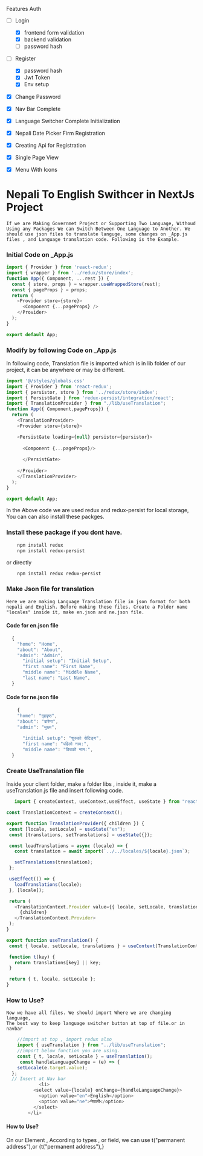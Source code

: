 Features
Auth
- [ ] Login 
    - [x] frontend form validation
    - [x] backend validation
    - [ ] password hash
- [ ] Register
    - [x] password hash
    - [x] Jwt Token
    - [x] Env setup
- [x] Change Password
- [x] Nav Bar Complete
- [x] Language Switcher Complete  Initialization 
- [x]  Nepali Date Picker
Firm Registration
- [x] Creating Api for Registration
- [x] Single Page View
- [x] Menu With Icons



# Nepali To English Swithcer in NextJs Project
    If we are Making Governmet Project or Supporting Two Language, Withoud Using any Packages We can Switch Between One Language to Another. We should use json files to translate languge, some changes on _App.js files , and Language translation code. Following is the Example.
### Initial Code on _App.js

```javascript
import { Provider } from 'react-redux';
import { wrapper } from '../redux/store/index';
function App({ Component, ...rest }) {
  const { store, props } = wrapper.useWrappedStore(rest);
  const { pageProps } = props;
  return (
    <Provider store={store}>
      <Component {...pageProps} />
    </Provider>
  );
}

export default App;
```
### Modify by following Code on _App.js
In following code, Translation file is imported which is in lib folder of our project, it can be anywhere or may be different.
```javascript
import '@/styles/globals.css'
import { Provider } from 'react-redux';
import { persistor, store } from '../redux/store/index';
import { PersistGate } from 'redux-persist/integration/react';
import { TranslationProvider } from "./lib/useTranslation";
function App({ Component,pageProps}) {
  return (
    <TranslationProvider>
    <Provider store={store}>

    <PersistGate loading={null} persistor={persistor}>
    
      <Component {...pageProps}/>
    
      </PersistGate>
      
    </Provider>
    </TranslationProvider>
  );
}

export default App;
```
In the Above code we are used redux and redux-persist for local storage, You can can also install these packges.
### Install these package if you dont have.
```bash
    npm install redux
    npm install redux-persist
```
or directly

```bash
    npm install redux redux-persist
```
### Make Json file for translation 
    Here we are making Language Translation file in json format for both nepali and English. Before making these files. Create a Folder name "locales" inside it, make en.json and ne.json file.
#### Code for en.json file
```javascript
  {
    "home": "Home",
    "about": "About",
    "admin": "Admin",
      "initial setup": "Initial Setup",
      "first name": "First Name",
      "middle name": "Middle Name",
      "last name": "Last Name",
  }
```
#### Code for ne.json file
```javascript
    {
    "home": "गृहपृष्ठ",
    "about": "बारेमा",
    "admin": "मुख्य",
  
      "initial setup": "शुरुको सेटिङ्ग",
      "first name": "पहिलो नाम:",
      "middle name": "विचको नाम:",
  }
```
### Create UseTranslation file
 Inside your client folder, make a folder libs , inside it, make a useTranslation.js file and insert following code.
 ```javascript
    import { createContext, useContext,useEffect, useState } from "react";

const TranslationContext = createContext();

export function TranslationProvider({ children }) {
  const [locale, setLocale] = useState("en");
  const [translations, setTranslations] = useState({});

  const loadTranslations = async (locale) => {
    const translation = await import(`../../locales/${locale}.json`);

    setTranslations(translation);
  };

  useEffect(() => {
    loadTranslations(locale);
  }, [locale]);

  return (
    <TranslationContext.Provider value={{ locale, setLocale, translations }}>
      {children}
    </TranslationContext.Provider>
  );
}

export function useTranslation() {
  const { locale, setLocale, translations } = useContext(TranslationContext);

  function t(key) {
    return translations[key] || key;
  }

  return { t, locale, setLocale };
}

 ```
### How to Use?
    Now we have all files. We should import Where we are changing language,
    The best way to keep language switcher button at top of file.or in navbar

```javascript
    //import at top , import redux also
    import { useTranslation } from "../lib/useTranslation";
    //import below function you are using.
    const { t, locale, setLocale } = useTranslation();
     const handleLanguageChange = (e) => {
    setLocale(e.target.value);
  };
  // Insert at Nav bar 
            <li>
          <select value={locale} onChange={handleLanguageChange}>
            <option value="en">English</option>
            <option value="ne">नेपाली</option>
          </select>
        </li>
```
#### How to Use?
On our Element , According to types , or field,
we can use t("permanent address"),or {t("permanent address"),}